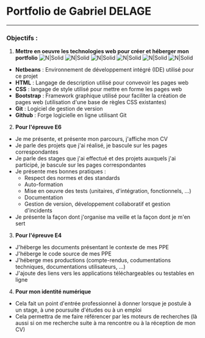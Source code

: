# Portfolio de Gabriel DELAGE
___
### Objectifs :
1. **Mettre en oeuvre les technologies web pour créer et héberger mon portfolio**
![N|Solid](https://img.icons8.com/windows/96/000000/netbeans.png) ![N|Solid](https://img.icons8.com/color/96/000000/html-5.png) ![N|Solid](https://img.icons8.com/color/96/000000/css3.png) ![N|Solid](https://img.icons8.com/color/96/000000/bootstrap.png) ![N|Solid](https://img.icons8.com/color/96/000000/git.png) ![N|Solid](https://img.icons8.com/windows/96/000000/github.png)

- **Netbeans** : Environnement de développement intégré (IDE) utilisé pour ce projet
- **HTML** : Langage de description utilisé pour convevoir les pages web
- **CSS** : langage de style utilisé pour mettre en forme les pages web
- **Bootstrap** : Framework graphique utilisé pour faciliter la création de pages web (utilisation d'une base de règles CSS existantes)
- **Git** : Logiciel de gestion de version
- **Github** : Forge logicielle en ligne utilisant Git

2. **Pour l'épreuve E6**
- Je me présente, et présente mon parcours, j'affiche mon CV
- Je parle des projets que j'ai réalisé, je bascule sur les pages correspondantes
- Je parle des stages que j'ai effectué et des projets auxquels j'ai participé, je bascule sur les pages correspondantes
- Je présente mes bonnes pratiques :
    - Respect des normes et des standards
    - Auto-formation
    - Mise en oeuvre des tests (unitaires, d'intégration, fonctionnels, ...)
    - Documentation
    - Gestion de version, développement collaboratif et gestion d'incidents
- Je présente la façon dont j'organise ma veille et la façon dont je m'en sert

3. **Pour l'épreuve E4**
- J'héberge les documents présentant le contexte de mes PPE
- J'héberge le code source de mes PPE
- J'héberge mes productions (compte-rendus, codumentations techniques, documentations utilisateurs, ...)
- J'ajoute des liens vers les applications téléchargeables ou testables en ligne

4. **Pour mon identité numérique**
- Cela fait un point d'entrée professionnel à donner lorsque je postule à un stage, à une poursuite d'études ou à un emploi
- Cela permettra de me faire référencer par les moteurs de recherches (là aussi si on me recherche suite à ma rencontre ou à la réception de mon CV)

